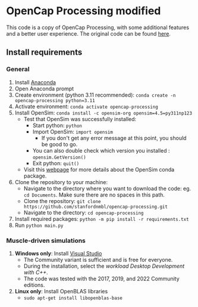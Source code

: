 # OpenCap Processing modified
This code is a copy of OpenCap Processing, with some additional features and a better user experience. The original code can be found [here](https://github.com/stanfordnmbl/opencap-processing).

## Install requirements
### General
1. Install [Anaconda](https://www.anaconda.com/)
2. Open Anaconda prompt
3. Create environment (python 3.11 recommended): `conda create -n opencap-processing python=3.11`
4. Activate environment: `conda activate opencap-processing`
5. Install OpenSim: `conda install -c opensim-org opensim=4.5=py311np123`
    - Test that OpenSim was successfully installed:
        - Start python: `python`
        - Import OpenSim: `import opensim`
            - If you don't get any error message at this point, you should be good to go.
        - You can also double check which version you installed : `opensim.GetVersion()`
        - Exit python: `quit()`
    - Visit this [webpage](https://opensimconfluence.atlassian.net/wiki/spaces/OpenSim/pages/53116061/Conda+Package) for more details about the OpenSim conda package.
6. Clone the repository to your machine: 
    - Navigate to the directory where you want to download the code: eg. `cd Documents`. Make sure there are no spaces in this path.
    - Clone the repository: `git clone https://github.com/stanfordnmbl/opencap-processing.git`
    - Navigate to the directory: `cd opencap-processing`
8. Install required packages: `python -m pip install -r requirements.txt`
9. Run `python main.py` 
    
### Muscle-driven simulations
1. **Windows only**: Install [Visual Studio](https://visualstudio.microsoft.com/downloads/)
    - The Community variant is sufficient and is free for everyone.
    - During the installation, select the *workload Desktop Development with C++*.
    - The code was tested with the 2017, 2019, and 2022 Community editions.
2. **Linux only**: Install OpenBLAS libraries
    - `sudo apt-get install libopenblas-base`

